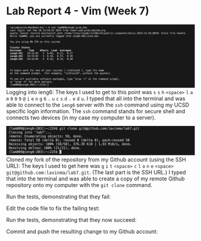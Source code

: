 # Lab Report 4 - Vim (Week 7)
![Image](sshLogin.png)
<br/>Logging into ieng6: The keys I used to get to this point was `s` `s` `h` `<space>` `l` `a` `m` `0` `0` `9` `@` `i` `e` `n` `g` `6` `.` `u` `c` `s` `d` `.` `e` `d` `u`. I typed that all into the terminal and was able to connect to the `ieng6` server with the `ssh` command using my UCSD specific login information. The `ssh` command stands for secure shell and connects two devices (in my case my computer to a server).

![Image](Lab7Clone.jpeg)
Cloned my fork of the repository from my Github account (using the SSH URL): The keys I used to get here was `g` `i` `t` `<space>` `c` `l` `o` `n` `e` `<space>` `git@github.com:lavinma/lab7.git`. (The last part is the SSH URL.) I typed that into the terminal and was able to create a copy of my remote Github repository onto my computer with the  `git clone` command.

Run the tests, demonstrating that they fail:

Edit the code file to fix the failing test:

Run the tests, demonstrating that they now succeed:

Commit and push the resulting change to my Github account:
